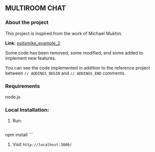 ## MULTIROOM CHAT

### About the project

This project is inspired from the work of Michael Mukhin.

**Link:** [psitsmike_example_2](https://github.com/mmukhin/psitsmike_example_2)

Some code has been removed, some modified, and some added to implement new features.

You can see the code implemented in addition to the reference project between `// ADDINGS_BEGIN` and `// ADDINGS_END` comments.

### Requirements
node.js

### Local Installation:
1. Run:
    ```
npm install
    ```

1. Visit `http://localhost:3000/`
